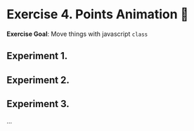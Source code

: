 # Exercise 4. Points Animation :pencil:

**Exercise Goal**: Move things with javascript `class` 

## Experiment 1. 

## Experiment 2.

## Experiment 3.

...
